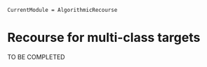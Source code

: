 ```@meta
CurrentModule = AlgorithmicRecourse 
```

# Recourse for multi-class targets

TO BE COMPLETED
